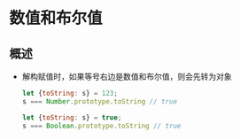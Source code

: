 # 数值和布尔值

## 概述

  - 解构赋值时，如果等号右边是数值和布尔值，则会先转为对象

    ```js
    let {toString: s} = 123;
    s === Number.prototype.toString // true

    let {toString: s} = true;
    s === Boolean.prototype.toString // true
    ```
